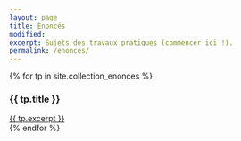 ```yaml
---
layout: page
title: Enoncés
modified:
excerpt: Sujets des travaux pratiques (commencer ici !).
permalink: /enonces/
---
```


<div class="home">

{% for tp in site.collection_enonces %}
<div class="panel panel-info">
  <div class="panel-heading">
    <h3 class="panel-title">{{ tp.title }}</h3>
  </div>
  <div class="panel-body">
    <a class="post-link" href="{{ tp.url | prepend: site.baseurl }}">{{ tp.excerpt }}</a>
  </div>
</div>
    {% endfor %}


</div>